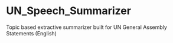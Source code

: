 # UN_Speech_Summarizer
Topic based extractive summarizer built for UN General Assembly Statements (English)
